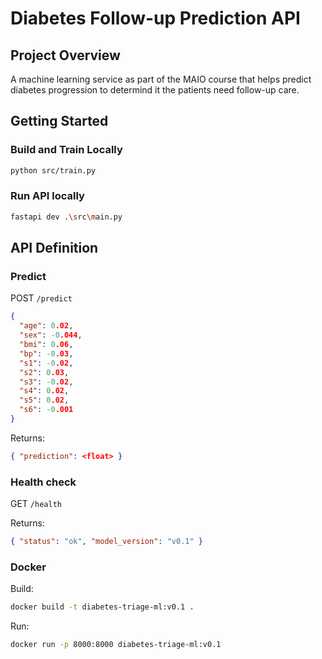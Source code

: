 # Diabetes Follow-up Prediction API
## Project Overview
A machine learning service as part of the MAIO course that helps predict diabetes progression to determind it the patients need follow-up care.

## Getting Started
### Build and Train Locally
```bash
python src/train.py
```

### Run API locally
```bash
fastapi dev .\src\main.py
```

## API Definition
### Predict
POST `/predict`

```json
{
  "age": 0.02,
  "sex": -0.044,
  "bmi": 0.06,
  "bp": -0.03,
  "s1": -0.02,
  "s2": 0.03,
  "s3": -0.02,
  "s4": 0.02,
  "s5": 0.02,
  "s6": -0.001
}
```

Returns:

```json
{ "prediction": <float> }
```

### Health check

GET `/health`

Returns:

```json
{ "status": "ok", "model_version": "v0.1" }
```

### Docker

Build:

```bash
docker build -t diabetes-triage-ml:v0.1 .
```

Run:

```bash
docker run -p 8000:8000 diabetes-triage-ml:v0.1
```